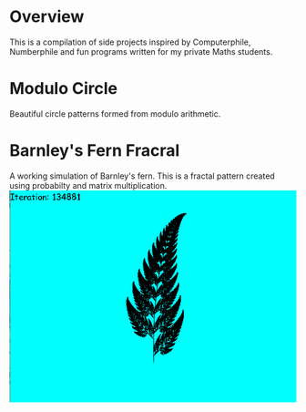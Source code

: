 # Overview
This is a compilation of side projects inspired by Computerphile, Numberphile and fun programs written for my private Maths students.

# Modulo Circle
Beautiful circle patterns formed from modulo arithmetic.

# Barnley's Fern Fracral
A working simulation of Barnley's fern. This is a fractal pattern created using probabilty and matrix multiplication.
![](image.png)
